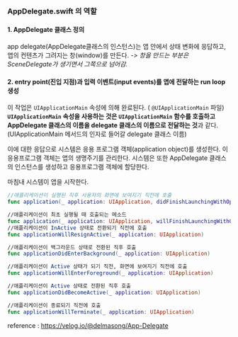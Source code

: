 ### AppDelegate.swift 의 역할

#### 1. AppDelegate 클래스 정의

app delegate(AppDelegate클래스의 인스턴스)는 앱 안에서 상태 변화에 응답하고, 앱의 컨텐츠가 그려지는 창(window)를 만든다. *-> 창을 만드는 부분은 SceneDelegate가 생기면서 그쪽으로 넘어감.*

#### 2. entry point(진입 지점)과 입력 이벤트(input events)를 앱에 전달하는 run loop 생성

이 작업은 `UIApplicationMain` 속성에 의해 완료된다. ( `@UIApplicationMain` 파일)
**`UIApplicationMain` 속성을 사용하는 것은 `UIApplicationMain` 함수를 호출하고 AppDelegate 클래스의 이름을 delegate 클래스의 이름으로 전달하는 것**과 같다. (UIApplicationMain 메서드의 인자로 들어갈 delegate 클래스 이름)

이에 대한 응답으로 시스템은 응용 프로그램 객체(application object)를 생성한다. 이 응용프로그램 객체는 앱의 생명주기를 관리한다. 시스템은 또한 AppDelegate 클래스의 인스턴스를 생성하고 응용프로그램 객체에 할당한다.

마침내 시스템이 앱을 시작한다.



```swift
//애플리케이션이 실행된 직후 사용자의 화면에 보여지기 직전에 호출 
func application(_ application: UIApplication, didFinishLaunchingWithOptions launchOptions: [UIApplicationLaunchOptionsKey: Any]?) -> Bool	

//애플리케이션이 최초 실행될 때 호출되는 메소드 
func application(_ application: UIApplication, willFinishLaunchingWithOptions launchOptions: [UIApplication.LaunchOptionsKey : Any]? = nil) -> Bool		
//애플리케이션이 InActive 상태로 전환되기 직전에 호출 
func applicationWillResignActive(_ application: UIApplication)	

//애플리케이션이 백그라운드 상태로 전환된 직후 호출
func applicationDidEnterBackground(_ application: UIApplication)	

//애플리케이션이 Active 상태가 되기 직전, 화면에 보여지기 직전에 호출 
func applicationWillEnterForeground(_ application: UIApplication)	

//애플리케이션이 Active 상태로 전환된 직후 호출
func applicationDidBecomeActive(_ application: UIApplication)

//애플리케이션이 종료되기 직전에 호출 
func applicationWillTerminate(_ application: UIApplication)	
```



reference : https://velog.io/@delmasong/App-Delegate